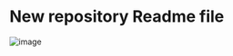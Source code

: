 # New repository Readme file
![image](https://github.com/user-attachments/assets/0dea6a44-9ebc-4cf1-8464-d7aa078d2ecc)
